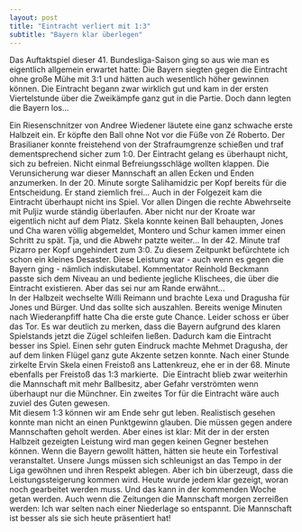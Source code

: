 ```yaml
---
layout: post
title: "Eintracht verliert mit 1:3"
subtitle: "Bayern klar überlegen"
---
```


Das Auftaktspiel dieser 41. Bundesliga-Saison ging so aus wie man es eigentlich allgemein erwartet hatte: Die Bayern siegten gegen die Eintracht ohne große Mühe mit 3:1 und hätten auch wesentlich höher gewinnen können. Die Eintracht begann zwar wirklich gut und kam in der ersten Viertelstunde über die Zweikämpfe ganz gut in die Partie. Doch dann legten die Bayern los...

Ein Riesenschnitzer von Andree Wiedener läutete eine ganz schwache erste Halbzeit ein. Er köpfte den Ball ohne Not vor die Füße von Zé Roberto. Der Brasilianer konnte freistehend von der Strafraumgrenze schießen und traf dementsprechend sicher zum 1:0. Der Eintracht gelang es überhaupt nicht, sich zu befreien. Nicht einmal Befreiungsschläge wollten klappen. Die Verunsicherung war dieser Mannschaft an allen Ecken und Enden anzumerken. In der 20. Minute sorgte Salihamidzic per Kopf bereits für die Entscheidung. Er stand ziemlich frei... Auch in der Folgezeit kam die Eintracht überhaupt nicht ins Spiel. Vor allen Dingen die rechte Abwehrseite mit Puljiz wurde ständig überlaufen. Aber nicht nur der Kroate war eigentlich nicht auf dem Platz. Skela konnte keinen Ball behaupten, Jones und Cha waren völlig abgemeldet, Montero und Schur kamen immer einen Schritt zu spät. Tja, und die Abwehr patzte weiter... In der 42. Minute traf Pizarro per Kopf ungehindert zum 3:0. Zu diesem Zeitpunkt befürchtete ich schon ein kleines Desaster. Diese Leistung war - auch wenn es gegen die Bayern ging - nämlich indiskutabel. Kommentator Reinhold Beckmann passte sich dem Niveau an und bediente jegliche Klischees, die über die Eintracht existieren. Aber das sei nur am Rande erwähnt...  
In der Halbzeit wechselte Willi Reimann und brachte Lexa und Dragusha für Jones und Bürger. Und das sollte sich auszahlen. Bereits wenige Minuten nach Wiederanpfiff hatte Cha die erste gute Chance. Leider schoss er über das Tor. Es war deutlich zu merken, dass die Bayern aufgrund des klaren Spielstands jetzt die Zügel schleifen ließen. Dadurch kam die Eintracht besser ins Spiel. Einen sehr guten Eindruck machte Mehmet Dragusha, der auf dem linken Flügel ganz gute Akzente setzen konnte. Nach einer Stunde zirkelte Ervin Skela einen Freistoß ans Lattenkreuz, ehe er in der 68. Minute ebenfalls per Freistoß das 1:3 markierte.  Die Eintracht blieb zwar weiterhin die Mannschaft mit mehr Ballbesitz, aber Gefahr verströmten wenn überhaupt nur die Münchner. Ein zweites Tor für die Eintracht wäre auch zuviel des Guten gewesen.  
Mit diesem 1:3 können wir am Ende sehr gut leben. Realistisch gesehen konnte man nicht an einen Punktgewinn glauben. Die müssen gegen andere Mannschaften geholt werden. Aber eines ist klar: Mit der in der ersten Halbzeit gezeigten Leistung wird man gegen keinen Gegner bestehen können. Wenn die Bayern gewollt hätten, hätten sie heute ein Torfestival veranstaltet. Unsere Jungs müssen sich schleunigst an das Tempo in der Liga gewöhnen und ihren Respekt ablegen. Aber ich bin überzeugt, dass die Leistungssteigerung kommen wird. Heute wurde jedem klar gezeigt, woran noch gearbeitet werden muss. Und das kann in der kommenden Woche getan werden. Auch wenn die Zeitungen die Mannschaft morgen zerreißen werden: Ich war selten nach einer Niederlage so entspannt. Die Mannschaft ist besser als sie sich heute präsentiert hat!
